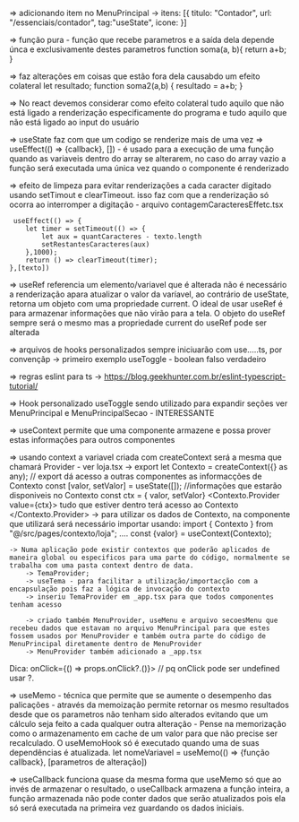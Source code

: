=> adicionando item no MenuPrincipal
    -> itens: [{ titulo: "Contador", url: "/essenciais/contador", tag:"useState", icone:<IconNumbers/> }]

=> função pura - função que recebe parametros e a saída dela depende únca e exclusivamente destes parametros
    function soma(a, b){
        return a+b;
    }

=> faz alterações em coisas que estão fora dela causabdo um efeito colateral
    let resultado;
    function soma2(a,b) {
        resultado = a+b;
    }

=> No react devemos considerar como efeito colateral tudo aquilo que não está ligado a renderização especificamente do programa e tudo aquilo que não está ligado ao input do usuário

=> useState faz com que um codigo se renderize mais de uma vez
=> useEffect(() => {callback}, []) - é usado para a execução de uma função quando as variaveis dentro do array se alterarem, no caso do array vazio a função será executada uma única vez quando o componente é renderizado

=> efeito de limpeza para evitar renderizações a cada caracter digitado usando setTimout e clearTimeout. isso faz com que a renderização só ocorra ao interromper a digitação - arquivo contagemCaracteresEffetc.tsx

     useEffect(() => {
        let timer = setTimeout(() => {
            let aux = quantCaracteres - texto.length
            setRestantesCaracteres(aux)
        },1000);
        return () => clearTimeout(timer);
    },[texto])

=> useRef referencia um elemento/variavel que é alterada não é necessário a renderização apara atualizar o valor da varíavel, ao contrário de useState, retorna um objeto com uma propriedade current. O ideal de usar useRef é para armazenar informações que não virão para a tela. O objeto do useRef sempre será o mesmo mas a propriedade current do useRef pode ser alterada

=> arquivos de hooks personalizados sempre iniciuarão com use.....ts, por convençãp
    -> primeiro exemplo useToggle - boolean falso verdadeiro

=> regras eslint para ts
    -> https://blog.geekhunter.com.br/eslint-typescript-tutorial/

=> Hook personalizado useToggle sendo utilizado para expandir seções ver MenuPrincipal e MenuPrincipalSecao - INTERESSANTE

=> useContext permite que uma componente armazene e possa prover estas informações para outros componentes

=> usando context a variavel criada com createContext será a mesma que chamará Provider - ver loja.tsx
  -> export let Contexto = createContext({} as any); // export dá acesso a outras componentes as informacções de Contexto
    const [valor, setValor] = useState([]); //informações que estarão disponiveis no Contexto
    const ctx = { valor, setValor}
    <Contexto.Provider value={ctx}>
      tudo que estiver dentro terá acesso ao Contexto
    </Contexto.Provider>
    -> para utilizar os dados de Contexto, na componente que utilizará será necessário importar usando:
        import { Contexto } from "@/src/pages/contexto/loja";
        ....
        const {valor} = useContext(Contexto);

    -> Numa aplicação pode existir contextos que poderão aplicados de maneira global ou especificos para uma parte do código, normalmente se trabalha com uma pasta context dentro de data.
        -> TemaProvider;
        -> useTema - para facilitar a utilização/importacção com a encapsulação pois faz a lógica de invocação do contexto
        -> inseriu TemaProvider em _app.tsx para que todos componentes tenham acesso

        -> criado também MenuProvider, useMenu e arquivo secoesMenu que recebeu dados que estavam no arquivo MenuPrincipal para que estes fossem usados por MenuProvider e também outra parte do código de MenuPrincipal diretamente dentro de MenuProvider
        -> MenuProvider também adicionado a _app.tsx

Dica: onClick={() => props.onClick?.()}> // pq onClick pode ser undefined usar ?.

=> useMemo - técnica que permite que se aumente o desempenho das palicações - através da memoização permite retornar os mesmo resultados desde que os parametros não tenham sido alterados evitando que um cálculo seja feito a cada qualquer outra alteração - Pense na memorização como o armazenamento em cache de um valor para que não precise ser recalculado. O useMemoHook só é executado quando uma de suas dependências é atualizada. 
    let nomeVariavel = useMemo(() => {função callback}, [parametros de alteração])

=> useCallback funciona quase da mesma forma que useMemo só que ao invés de armazenar o resultado, o useCallback armazena a função inteira, a função armazenada não pode conter dados que serão atualizados pois ela só será executada na primeira vez guardando os dados iniciais.
